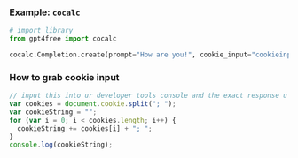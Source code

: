 ### Example: `cocalc` <a name="example-cocalc"></a>

```python
# import library
from gpt4free import cocalc

cocalc.Completion.create(prompt="How are you!", cookie_input="cookieinput")  ## Tutorial 
```

### How to grab cookie input
```js
// input this into ur developer tools console and the exact response u get from this u put into ur cookieInput!
var cookies = document.cookie.split("; ");
var cookieString = "";
for (var i = 0; i < cookies.length; i++) {
  cookieString += cookies[i] + "; ";
}
console.log(cookieString);
```

